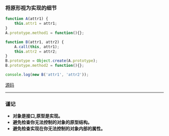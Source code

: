 ### 将原形视为实现的细节

```javascript
function A(attr1) {
    this.attr1 = attr1;
}
A.prototype.method1 = function(){};

function B(attr1, attr2) {
    A.call(this, attr1);
    this.attr2 = attr2;
}
B.prototype = Object.create(A.prototype);
B.prototype.method2 = function(){};

console.log(new B('attr1', 'attr2'));
```
[源码](item41/demo.js)

------

### 谨记
+ **对象是接口,原型是实现。**
+ **避免检查你无法控制的对象的原型结构。**
+ **避免检查实现在你无法控制的对象内部的属性。**